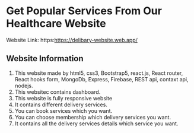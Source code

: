 # Get Popular Services From Our Healthcare Website 

Website Link: https:https://delibary-website.web.app/

## Website Information
1. This website made by html5, css3, Bootstrap5, react.js, React router, React hooks form, MongoDb, Express, Firebase, REST api, contaxt api, nodejs.
2. This websitec contains dashboard.
3. This website is fully responsive website
4. It contains different delivery services.
5. You can book services which you want.
6. You can choose membership which delivery services you want.
7. It contains all the delivery services details which service you want.
